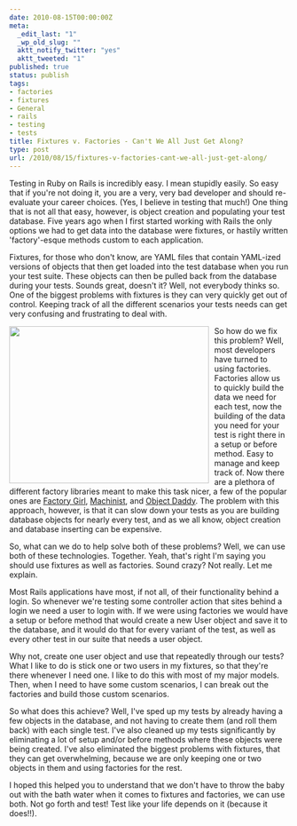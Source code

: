 ```yaml
---
date: 2010-08-15T00:00:00Z
meta:
  _edit_last: "1"
  _wp_old_slug: ""
  aktt_notify_twitter: "yes"
  aktt_tweeted: "1"
published: true
status: publish
tags:
- factories
- fixtures
- General
- rails
- testing
- tests
title: Fixtures v. Factories - Can't We All Just Get Along?
type: post
url: /2010/08/15/fixtures-v-factories-cant-we-all-just-get-along/
---
```


Testing in Ruby on Rails is incredibly easy. I mean stupidly easily. So easy that if you're not doing it, you are a very, very bad developer and should re-evaluate your career choices. (Yes, I believe in testing that much!) One thing that is not all that easy, however, is object creation and populating your test database. Five years ago when I first started working with Rails the only options we had to get data into the database were fixtures, or hastily written 'factory'-esque methods custom to each application.

Fixtures, for those who don't know, are YAML files that contain YAML-ized versions of objects that then get loaded into the test database when you run your test suite. These objects can then be pulled back from the database during your tests. Sounds great, doesn't it? Well, not everybody thinks so. One of the biggest problems with fixtures is they can very quickly get out of control. Keeping track of all the different scenarios your tests needs can get very confusing and frustrating to deal with.

<img style="float: left; padding-right: 10px" title="Factory Workers" src="http://www.uni.edu/schneidj/webquests/adayinthelife/lotsofworkers.jpg" alt="" width="360" height="283" />

So how do we fix this problem? Well, most developers have turned to using factories. Factories allow us to quickly build the data we need for each test, now the building of the data you need for your test is right there in a setup or before method. Easy to manage and keep track of. Now there are a plethora of different factory libraries meant to make this task nicer, a few of the popular ones are [Factory Girl](http://github.com/thoughtbot/factory_girl), [Machinist](http://github.com/notahat/machinist), and [Object Daddy](http://github.com/flogic/object_daddy). The problem with this approach, however, is that it can slow down your tests as you are building database objects for nearly every test, and as we all know, object creation and database inserting can be expensive.

So, what can we do to help solve both of these problems? Well, we can use both of these technologies. Together. Yeah, that's right I'm saying you should use fixtures as well as factories. Sound crazy? Not really. Let me explain.

Most Rails applications have most, if not all, of their functionality behind a login. So whenever we're testing some controller action that sites behind a login we need a user to login with. If we were using factories we would have a setup or before method that would create a new User object and save it to the database, and it would do that for every variant of the test, as well as every other test in our suite that needs a user object.

Why not, create one user object and use that repeatedly through our tests? What I like to do is stick one or two users in my fixtures, so that they're there whenever I need one. I like to do this with most of my major models. Then, when I need to have some custom scenarios, I can break out the factories and build those custom scenarios.

So what does this achieve? Well, I've sped up my tests by already having a few objects in the database, and not having to create them (and roll them back) with each single test. I've also cleaned up my tests significantly by eliminating a lot of setup and/or before methods where these objects were being created. I've also eliminated the biggest problems with fixtures, that they can get overwhelming, because we are only keeping one or two objects in them and using factories for the rest.

I hoped this helped you to understand that we don't have to throw the baby out with the bath water when it comes to fixtures and factories, we can use both. Not go forth and test! Test like your life depends on it (because it does!!).

